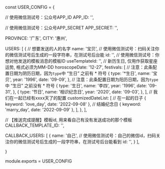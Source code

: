 const USER_CONFIG = {

  // 使用微信测试号：公众号APP_ID
  APP_ID: '',

  // 使用微信测试号：公众号APP_SECRET
  APP_SECRET: '',

  PROVINCE: '广东',
  CITY: '惠州',

  USERS: [
    {
      // 想要发送的人的名字
      name: '宝贝',
      // 使用微信测试号：扫码关注你的微信测试号后生成的一段字符串，在测试号后台能
      id: '',
      // 使用微信测试号：你想对他发送的模板消息的模板ID
      useTemplateId: '',
      // 新历生日, 仅用作获取星座运势, 格式必须为MM-DD
      horoscopeDate: '12-27',
      festivals: [
        // 注意：此条配置日期为阴历日期，因为`type`中 “生日” 之前有 * 符号
        {
          type: '*生日', name: '宝贝', year: '1996', date: '09-09',
        },
        // 注意：此条配置日期为阳历日期，因为`type`中 “生日” 之前没有 * 符号
        {
          type: '生日', name: '李四', year: '1996', date: '09-31',
        },
        {
          type: '节日', name: '相识纪念日', year: '2020', date: '09-03',
        },
      ],
      // 我们在一起已经有xxxx天了的配置
      customizedDateList: [
        // 在一起的日子
        { keyword: 'love_day', date: '2022-09-08' },
        // 结婚纪念日
        { keyword: 'marry_day', date: '2022-09-09' },
      ],
    },
  ],


  // 【推送完成提醒】模板id, 用来看自己有没有发送成功的那个模板
  CALLBACK_TEMPLATE_ID: '',

  CALLBACK_USERS: [
    {
      name: '自己',
      // 使用微信测试号：自己的微信id，扫码关注你的微信测试号后生成的一段字符串，在测试号后台能看到
      id: '',
    }
  ],

}

module.exports = USER_CONFIG
